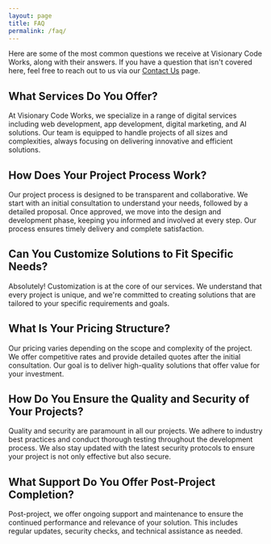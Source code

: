 ```yaml
---
layout: page
title: FAQ
permalink: /faq/
---
```


Here are some of the most common questions we receive at Visionary Code Works, along with their answers. If you have a question that isn't covered here, feel free to reach out to us via our [Contact Us](/contact/) page.

## What Services Do You Offer?

At Visionary Code Works, we specialize in a range of digital services including web development, app development, digital marketing, and AI solutions. Our team is equipped to handle projects of all sizes and complexities, always focusing on delivering innovative and efficient solutions.

## How Does Your Project Process Work?

Our project process is designed to be transparent and collaborative. We start with an initial consultation to understand your needs, followed by a detailed proposal. Once approved, we move into the design and development phase, keeping you informed and involved at every step. Our process ensures timely delivery and complete satisfaction.

## Can You Customize Solutions to Fit Specific Needs?

Absolutely! Customization is at the core of our services. We understand that every project is unique, and we're committed to creating solutions that are tailored to your specific requirements and goals.

## What Is Your Pricing Structure?

Our pricing varies depending on the scope and complexity of the project. We offer competitive rates and provide detailed quotes after the initial consultation. Our goal is to deliver high-quality solutions that offer value for your investment.

## How Do You Ensure the Quality and Security of Your Projects?

Quality and security are paramount in all our projects. We adhere to industry best practices and conduct thorough testing throughout the development process. We also stay updated with the latest security protocols to ensure your project is not only effective but also secure.

## What Support Do You Offer Post-Project Completion?

Post-project, we offer ongoing support and maintenance to ensure the continued performance and relevance of your solution. This includes regular updates, security checks, and technical assistance as needed.

<!--
### Notes:

- Tailor the questions and answers to reflect the specific services, processes, and policies of Visionary Code Works.
- Make sure the answers are clear, concise, and informative to effectively address the common concerns or queries of your audience.
- Consider adding a contact link or form at the end of the FAQ page for questions that aren't covered, encouraging direct engagement.
-->
